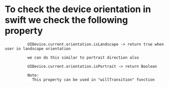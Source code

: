 # To check the device orientation in swift we check the following property

              UIDevice.current.orientation.isLandscape -> return true when user in landscape orientation
              
              we can do this similar to portrait direction also
              
              UIDevice.current.orientation.isPortrait -> return Boolean

              Note:
                This property can be used in "willTransition" function
